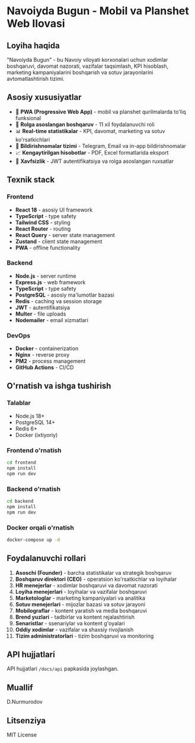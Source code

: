 # Navoiyda Bugun - Mobil va Planshet Web Ilovasi

## Loyiha haqida

"Navoiyda Bugun" - bu Navoiy viloyati korxonalari uchun xodimlar boshqaruvi, davomat nazorati, vazifalar taqsimlash, KPI hisoblash, marketing kampaniyalarini boshqarish va sotuv jarayonlarini avtomatlashtirish tizimi.

## Asosiy xususiyatlar

- 📱 **PWA (Progressive Web App)** - mobil va planshet qurilmalarda to'liq funksional
- 👥 **Rolga asoslangan boshqaruv** - 11 xil foydalanuvchi roli
- 📊 **Real-time statistikalar** - KPI, davomat, marketing va sotuv ko'rsatkichlari
- 🔔 **Bildirishnomalar tizimi** - Telegram, Email va in-app bildirishnomalar
- 📈 **Kengaytirilgan hisobotlar** - PDF, Excel formatlarida eksport
- 🔐 **Xavfsizlik** - JWT autentifikatsiya va rolga asoslangan ruxsatlar

## Texnik stack

### Frontend

- **React 18** - asosiy UI framework
- **TypeScript** - type safety
- **Tailwind CSS** - styling
- **React Router** - routing
- **React Query** - server state management
- **Zustand** - client state management
- **PWA** - offline functionality

### Backend

- **Node.js** - server runtime
- **Express.js** - web framework
- **TypeScript** - type safety
- **PostgreSQL** - asosiy ma'lumotlar bazasi
- **Redis** - caching va session storage
- **JWT** - autentifikatsiya
- **Multer** - file uploads
- **Nodemailer** - email xizmatlari

### DevOps

- **Docker** - containerization
- **Nginx** - reverse proxy
- **PM2** - process management
- **GitHub Actions** - CI/CD

## O'rnatish va ishga tushirish

### Talablar

- Node.js 18+
- PostgreSQL 14+
- Redis 6+
- Docker (ixtiyoriy)

### Frontend o'rnatish

```bash
cd frontend
npm install
npm run dev
```

### Backend o'rnatish

```bash
cd backend
npm install
npm run dev
```

### Docker orqali o'rnatish

```bash
docker-compose up -d
```

## Foydalanuvchi rollari

1. **Asoschi (Founder)** - barcha statistikalar va strategik boshqaruv
2. **Boshqaruv direktori (CEO)** - operatsion ko'rsatkichlar va loyihalar
3. **HR menejerlar** - xodimlar boshqaruvi va davomat nazorati
4. **Loyiha menejerlari** - loyihalar va vazifalar boshqaruvi
5. **Marketologlar** - marketing kampaniyalari va analitika
6. **Sotuv menejerlari** - mijozlar bazasi va sotuv jarayoni
7. **Mobilograflar** - kontent yaratish va media boshqaruvi
8. **Brend yuzlari** - tadbirlar va kontent rejalashtirish
9. **Senaristlar** - ssenariylar va kontent g'oyalari
10. **Oddiy xodimlar** - vazifalar va shaxsiy rivojlanish
11. **Tizim administratorlari** - tizim boshqaruvi va monitoring

## API hujjatlari

API hujjatlari `/docs/api` papkasida joylashgan.

## Muallif

D.Nurmurodov

## Litsenziya

MIT License
